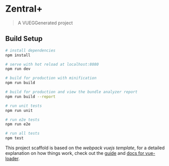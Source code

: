 # Zentral+

> A VUEGGenerated project

## Build Setup

``` bash
# install dependencies
npm install

# serve with hot reload at localhost:8080
npm run dev

# build for production with minification
npm run build

# build for production and view the bundle analyzer report
npm run build --report

# run unit tests
npm run unit

# run e2e tests
npm run e2e

# run all tests
npm test
```

This project scaffold is based on the *webpack vuejs template*, for a detailed explanation on how things work, check out the [guide](http://vuejs-templates.github.io/webpack/) and [docs for vue-loader](http://vuejs.github.io/vue-loader).
